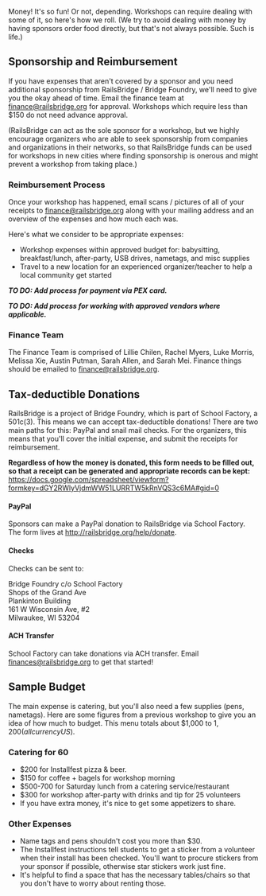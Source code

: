 Money! It's so fun! Or not, depending. Workshops can require dealing with some of it, so here's how we roll. (We try to avoid dealing with money by having sponsors order food directly, but that's not always possible. Such is life.)

## Sponsorship and Reimbursement

If you have expenses that aren't covered by a sponsor and you need additional sponsorship from RailsBridge / Bridge Foundry, we'll need to give you the okay ahead of time. Email the finance team at finance@railsbridge.org for approval. Workshops which require less than $150 do not need advance approval. 

(RailsBridge can act as the sole sponsor for a workshop, but we highly encourage organizers who are able to seek sponsorship from companies and organizations in their networks, so that RailsBridge funds can be used for workshops in new cities where finding sponsorship is onerous and might prevent a workshop from taking place.)

### Reimbursement Process
Once your workshop has happened, email scans / pictures of all of your receipts to finance@railsbridge.org along with your mailing address and an overview of the expenses and how much each was.

Here's what we consider to be appropriate expenses:
* Workshop expenses within approved budget for: babysitting, breakfast/lunch, after-party, USB drives, nametags, and misc supplies
* Travel to a new location for an experienced organizer/teacher to help a local community get started


***TO DO: Add process for payment via PEX card.***

***TO DO: Add process for working with approved vendors where applicable.***

### Finance Team

The Finance Team is comprised of Lillie Chilen, Rachel Myers, Luke Morris, Melissa Xie, Austin Putman, Sarah Allen, and Sarah Mei. Finance things should be emailed to finance@railsbridge.org.

## Tax-deductible Donations

RailsBridge is a project of Bridge Foundry, which is part of School Factory, a 501c(3). This means we can accept tax-deductible donations! There are two main paths for this: PayPal and snail mail checks. For the organizers, this means that you'll cover the initial expense, and submit the receipts for reimbursement.

**Regardless of how the money is donated, this form needs to be filled out, so that a receipt can be generated and appropriate records can be kept:**
https://docs.google.com/spreadsheet/viewform?formkey=dGY2RWlyVjdmWW51LURRTW5kRnVQS3c6MA#gid=0

#### PayPal
Sponsors can make a PayPal donation to RailsBridge via School Factory. The form lives at  http://railsbridge.org/help/donate.

#### Checks
Checks can be sent to:
  
Bridge Foundry c/o School Factory  
Shops of the Grand Ave  
Plankinton Building  
161 W Wisconsin Ave, #2  
Milwaukee, WI 53204

#### ACH Transfer
School Factory can take donations via ACH transfer. Email finances@railsbridge.org to get that started!
## Sample Budget 

The main expense is catering, but you'll also need a few supplies (pens, nametags). Here are some figures from a previous workshop to give you an idea of how much to budget. This menu totals about $1,000 to $1,200 (all currency US$).

### Catering for 60
* $200 for Installfest pizza & beer.
* $150 for coffee + bagels for workshop morning
* $500-700 for Saturday lunch from a catering service/restaurant
* $300 for workshop after-party with drinks and tip for 25 volunteers
 * If you have extra money, it's nice to get some appetizers to share.

### Other Expenses
* Name tags and pens shouldn't cost you more than $30.
* The Installfest instructions tell students to get a sticker from a volunteer when their install has been checked. You'll want to procure stickers from your sponsor if possible, otherwise star stickers work just fine.
* It's helpful to find a space that has the necessary tables/chairs so that you don't have to worry about renting those. 